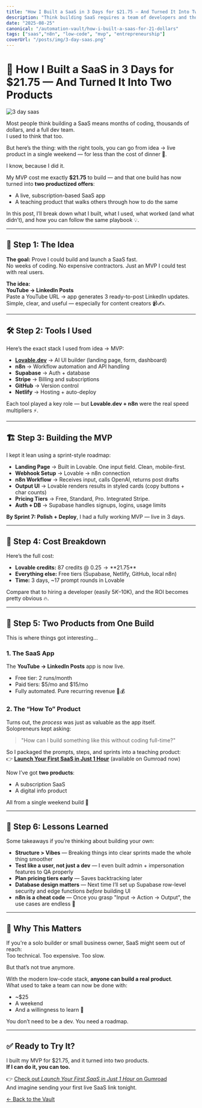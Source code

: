 ```yaml
---
title: "How I Built a SaaS in 3 Days for $21.75 — And Turned It Into Two Products"
description: "Think building SaaS requires a team of developers and thousands of dollars? Think again. In just 3 days and for under $25, I launched a working SaaS MVP using low-code tools — then turned it into not one but two products: a subscription SaaS app and a teaching product. Here’s the exact process, tools, and lessons learned so you can do the same."
date: "2025-08-25"
canonical: "/automation-vault/how-i-built-a-saas-for-21-dollars"
tags: ["saas","n8n", "low-code", "mvp", "entrepreneurship"]
coverUrl: "/posts/img/3-day-saas.png"
---
```


# 🚀 How I Built a SaaS in 3 Days for $21.75 — And Turned It Into Two Products

![3 day saas](/posts/img/3-day-saas.png)

Most people think building a SaaS means months of coding, thousands of dollars, and a full dev team.  
I used to think that too.

But here’s the thing: with the right tools, you can go from idea → live product in a single weekend — for less than the cost of dinner 🍜.

I know, because I did it.

My MVP cost me exactly **$21.75** to build — and that one build has now turned into **two productized offers**:

- A live, subscription-based SaaS app  
- A teaching product that walks others through how to do the same

In this post, I’ll break down what I built, what I used, what worked (and what didn’t), and how you can follow the same playbook 💡.

---

## 🧠 Step 1: The Idea

**The goal:** Prove I could build and launch a SaaS fast.  
No weeks of coding. No expensive contractors. Just an MVP I could test with real users.

**The idea:**  
**YouTube → LinkedIn Posts**  
Paste a YouTube URL → app generates 3 ready-to-post LinkedIn updates.  
Simple, clear, and useful — especially for content creators 📹✍️.

---

## 🛠 Step 2: Tools I Used

Here’s the exact stack I used from idea → MVP:

- **[Lovable.dev](https://lovable.dev)** → AI UI builder (landing page, form, dashboard)
- **n8n** → Workflow automation and API handling
- **Supabase** → Auth + database
- **Stripe** → Billing and subscriptions
- **GitHub** → Version control
- **Netlify** → Hosting + auto-deploy

Each tool played a key role — but **Lovable.dev + n8n** were the real speed multipliers ⚡.

---

## 🏗 Step 3: Building the MVP

I kept it lean using a sprint-style roadmap:

- **Landing Page** → Built in Lovable. One input field. Clean, mobile-first.  
- **Webhook Setup** → Lovable → n8n connection  
- **n8n Workflow** → Receives input, calls OpenAI, returns post drafts  
- **Output UI** → Lovable renders results in styled cards (copy buttons + char counts)  
- **Pricing Tiers** → Free, Standard, Pro. Integrated Stripe.  
- **Auth + DB** → Supabase handles signups, logins, usage limits  

**By Sprint 7: Polish + Deploy**, I had a fully working MVP — live in 3 days.

---

## 💸 Step 4: Cost Breakdown

Here’s the full cost:

- **Lovable credits:** 87 credits @ $0.25 → **$21.75**  
- **Everything else:** Free tiers (Supabase, Netlify, GitHub, local n8n)  
- **Time:** 3 days, ~17 prompt rounds in Lovable  

Compare that to hiring a developer (easily $5K–$10K), and the ROI becomes pretty obvious 🔥.

---

## 🧩 Step 5: Two Products from One Build

This is where things got interesting...

### 1. The SaaS App

The **YouTube → LinkedIn Posts** app is now live.

- Free tier: 2 runs/month  
- Paid tiers: $5/mo and $15/mo  
- Fully automated. Pure recurring revenue 🔁💰

### 2. The “How To” Product

Turns out, the *process* was just as valuable as the app itself.  
Solopreneurs kept asking:

> "How can I build something like this without coding full-time?"

So I packaged the prompts, steps, and sprints into a teaching product:  
👉 **[Launch Your First SaaS in Just 1 Hour](https://gumroad.com/)** (available on Gumroad now)

Now I’ve got **two products**:

- A subscription SaaS  
- A digital info product  

All from a single weekend build 🎯

---

## 🧠 Step 6: Lessons Learned

Some takeaways if you’re thinking about building your own:

- **Structure > Vibes** — Breaking things into clear sprints made the whole thing smoother  
- **Test like a user, not just a dev** — I even built admin + impersonation features to QA properly  
- **Plan pricing tiers early** — Saves backtracking later  
- **Database design matters** — Next time I’ll set up Supabase row-level security and edge functions *before* building UI  
- **n8n is a cheat code** — Once you grasp "Input → Action → Output", the use cases are endless 🔄

---

## 🤔 Why This Matters

If you're a solo builder or small business owner, SaaS might seem out of reach:  
Too technical. Too expensive. Too slow.

But that’s not true anymore.

With the modern low-code stack, **anyone can build a real product**.  
What used to take a team can now be done with:

- ~$25  
- A weekend  
- And a willingness to learn 🚀

You don’t need to be a dev. You need a roadmap.

---

## ✅ Ready to Try It?

I built my MVP for $21.75, and it turned into two products.  
**If I can do it, you can too.**

👉 [Check out *Launch Your First SaaS in Just 1 Hour* on Gumroad](https://gumroadmike82.gumroad.com/l/ymkypd/)  
And imagine sending your first live SaaS link tonight.

[&#8592; Back to the Vault](/automation-vault)